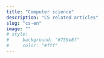 ```yaml
---
title: "Computer science"
description: "CS related articles"
slug: "cs-en"
image: ""
# style:
#     background: "#759e8f"
#     color: "#fff"
---
```

